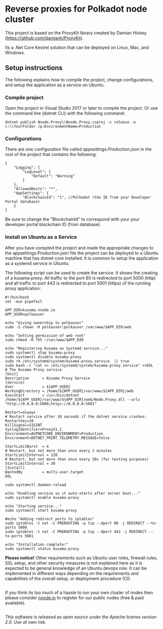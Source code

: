 # Reverse proxies for Polkadot node cluster

This project is based on the ProxyKit library created by Damian Hickey (https://github.com/damianh/ProxyKit).

Its a .Net Core Kestrel solution that can be deployed on Linux, Mac, and Windows.

## Setup instructions
The following explains how to compile the project, change configurations, and setup the application as a service on Ubuntu.

### Compile project
Open the project in Visual Studio 2017 or later to compile the project. Or use the command line (dotnet CLI) with the following command:

`dotnet publish Nnode.Proxy\\Nnode.Proxy.csproj -c release -o c:\\YourFolder /p:EnvironmentName=Production`

### Configurations

There are one configuration file called *appsettings.Production.json* in the root of the project that contains the following:

```
{
	"Logging": {
		"LogLevel": {
			"Default": "Warning"
		}
	},
	"AllowedHosts": "*",
	"AppSettings": {
		"BlockchainId": "1", //Polkadot (the ID from your Developer Portal database)
	}
}
```
Be sure to change the "BlockchainId" to correspond with your your developer portal blockchain ID (from database). 

### Install on Ubuntu as a Service

After you have compiled the project and made the appropriate changes to the appsettings.Production.json file the project can be deployed to a Ubuntu machine that has dotnet core installed. It is common to setup the application as a systemd service in Ubuntu.

The following script can be used to create the service. It shows the creating of a kusama proxy. All traffic to the port 80 is redirected to port 5000 (http) and all traffic to port 443 is redirected to port 5001 (https) of the running proxy application:

```
#!/bin/bash
set -euo pipefail

APP_DIR=kusama.nnode.io
APP_USER=polkauser 

echo "Giving ownership to polkauser"
sudo -S chown -R polkauser:polkauser /var/www/$APP_DIR/web

echo "Setting permission of web root"
sudo chmod -R 755 ~/var/www/$APP_DIR

echo "Registering Kusama as Systemd service..."
sudo systemctl stop kusama-proxy
sudo systemctl disable kusama-proxy
sudo rm /etc/systemd/system/kusama-proxy.service  || true
sudo bash -c "cat >> /etc/systemd/system/kusama-proxy.service" <<EOL
# The Kusama Proxy service
[Unit]
Description      = Kusama Proxy Service
[Service]
User             = ${APP_USER}
WorkingDirectory = /home/${APP_USER}/var/www/${APP_DIR}/web
ExecStart        = /usr/bin/dotnet /home/${APP_USER}/var/www/${APP_DIR}/web/Node.Proxy.dll --urls "http://0.0.0.0:5000;https://0.0.0.0:5001"

Restart=always
# Restart service after 10 seconds if the dotnet service crashes:
RestartSec=10
KillSignal=SIGINT
SyslogIdentifier=ProxyV1.1
Environment=ASPNETCORE_ENVIRONMENT=Production
Environment=DOTNET_PRINT_TELEMETRY_MESSAGE=false

StartLimitBurst  = 4
# Restart, but not more than once every 2 minutes
StartLimitInterval = 120
# Restart, but not more than once every 30s (for testing purposes)
StartLimitInterval = 30
[Install]
WantedBy         = multi-user.target
EOL

sudo systemctl daemon-reload

echo "Enabling service so it auto-starts after server boot..."
sudo systemctl enable kusama-proxy

echo "Starting service..."
sudo systemctl start kusama-proxy

#echo "Adding redirect ports to iptables"
sudo iptables -t nat -C PREROUTING -p tcp --dport 80 -j REDIRECT --to-ports 5000
sudo iptables -t nat -C PREROUTING -p tcp --dport 443 -j REDIRECT --to-ports 5001

echo "Installation complete!"
sudo systemctl status kusama-proxy

```
**Please notice!** Other requirements such as Ubuntu user roles, firewall rules, SSL setup, and other security measures is not explained here as it is expected to be general knowledge of an Ubuntu devops role. It can be implemented in different ways depending on the requirements and capabilities of the overall setup, or deployment procedure (CI).


##

If you think its too much of a hassle to run your own cluster of nodes then please consider [nnode.io](https://nnode.io) to register for our public nodes (free & paid available).
##
*This software is released as open source under the Apache license version 2.0. Use at own risk.*